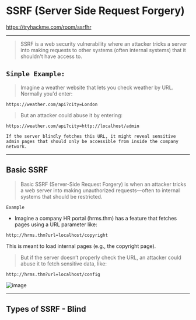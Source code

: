 # SSRF (Server Side Request Forgery)

https://tryhackme.com/room/ssrfhr

---
> SSRF is a web security vulnerability where an attacker tricks a server into making requests to other systems (often internal systems) that it shouldn't have access to.

## **``Simple Example:``**
> Imagine a weather website that lets you check weather by URL. Normally you'd enter:

```
https://weather.com/api?city=London
```

> But an attacker could abuse it by entering:

```
https://weather.com/api?city=http://localhost/admin
```

 ``If the server blindly fetches this URL, it might reveal sensitive admin pages that should only be accessible from inside the company network.``

---

## Basic SSRF

> Basic SSRF (Server-Side Request Forgery) is when an attacker tricks a web server into making unauthorized requests—often to internal systems that should be restricted.

``Example``

- Imagine a company HR portal (hrms.thm) has a feature that fetches pages using a URL parameter like:

```
http://hrms.thm?url=localhost/copyright  
```

This is meant to load internal pages (e.g., the copyright page).

> But if the server doesn’t properly check the URL, an attacker could abuse it to fetch sensitive data, like:

```
http://hrms.thm?url=localhost/config  
```

![image](https://github.com/user-attachments/assets/3fc0f2ab-7f0a-4b48-8cd1-1775195a6a32)


---

## Types of SSRF - Blind




















